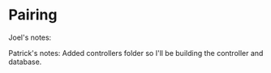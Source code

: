 # Pairing


Joel's notes:



Patrick's notes: Added controllers folder so I'll be building the controller and database.
